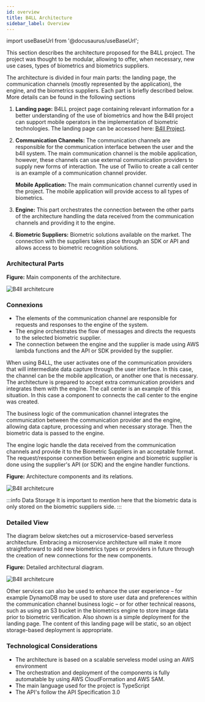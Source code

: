 ```yaml
---
id: overview
title: B4LL Architecture
sidebar_label: Overview
---
```


import useBaseUrl from '@docusaurus/useBaseUrl';

This section describes the architecture proposed for the B4LL project. The
project was thought to be modular, allowing to offer, when necessary, new use
cases, types of biometrics and biometrics suppliers.

The architecture is divided in four main parts: the landing page, the
communication channels (mostly represented by the application), the engine, and
the biometrics suppliers. Each part is briefly described below. More details can
be found in the following sections

1. **Landing page:** B4LL project page containing relevant information for a
   better understanding of the use of biometrics and how the B4ll project can
   support mobile operators in the implementation of biometric technologies. The
   landing page can be accessed here: [B4ll Project](https://www.gsma.com/lab).

2. **Communication Channels:** The communication channels are responsible for
   the communication interface between the user and the b4ll system. The main
   communication channel is the mobile application, however, these channels can
   use external communication providers to supply new forms of interaction. The
   use of Twilio to create a call center is an example of a communication
   channel provider.

    **Mobile Application:** The main communication channel currently used in the
    project. The mobile application will provide access to all types of
    biometrics.

3. **Engine:** This part orchestrates the connection between the other parts of
   the architecture handling the data received from the communication channels
   and providing it to the engine.

4. **Biometric Suppliers:** Biometric solutions available on the market. The
   connection with the suppliers takes place through an SDK or API and allows
   access to biometric recognition solutions.

### Architectural Parts

**Figure:** Main components of the architecture.

<div style={{textAlign: 'center'}}>
<img alt="B4ll architetcure" src={useBaseUrl('img/ArchitectureParts.svg')}/>
</div>

### Connexions

-   The elements of the communication channel are responsible for requests and
    responses to the engine of the system.
-   The engine orchestrates the flow of messages and directs the requests to the
    selected biometric supplier.
-   The connection between the engine and the supplier is made using AWS lambda
    functions and the API or SDK provided by the supplier.

When using B4LL, the user activates one of the communication providers that will
intermediate data capture through the user interface. In this case, the channel
can be the mobile application, or another one that is necessary. The
architecture is prepared to accept extra communication providers and integrates
them with the engine. The call center is an example of this situation. In this
case a component to connects the call center to the engine was created.

The business logic of the communication channel integrates the communication
between the communication provider and the engine, allowing data capture,
processing and when necessary storage. Then the biometric data is passed to the
engine.

The engine logic handle the data received from the communication channels and
provide it to the Biometric Suppliers in an acceptable format. The
request/response connextion between engine and biometric supplier is done using
the supplier's API (or SDK) and the engine handler functions.

**Figure:** Architecture components and its relations.

<div style={{textAlign: 'center'}}>
<img alt="B4ll architetcure" src={useBaseUrl('img/ArchitectureConnexions.svg')}/>
</div>

:::info Data Storage It is important to mention here that the biometric data is
only stored on the biometric suppliers side. :::

### Detailed View

The diagram below sketches out a microservice-based serverless architecture.
Embracing a microservice architecture will make it more straightforward to add
new biometrics types or providers in future through the creation of new
connections for the new components.

**Figure:** Detailed architectural diagram.

<div style={{textAlign: 'center'}}>
<img alt="B4ll architetcure" src={useBaseUrl('img/B4llArchitecture.svg')}/>
</div>

Other services can also be used to enhance the user experience – for example
DynamoDB may be used to store user data and preferences within the communication
channel business logic – or for other technical reasons, such as using an S3
bucket in the biometrics engine to store image data prior to biometric
verification. Also shown is a simple deployment for the landing page. The
content of this landing page will be static, so an object storage-based
deployment is appropriate.

### Technological Considerations

-   The architecture is based on a scalable serveless model using an AWS
    environment
-   The orchestration and deployment of the components is fully automatable by
    using AWS CloudFormation and AWS SAM.
-   The main language used for the project is TypeScript
-   The API's follow the API Specification 3.0
